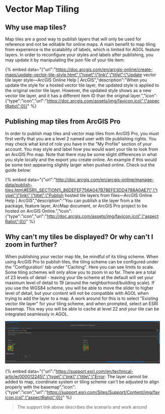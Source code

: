 # Vector Map Tiling

## Why use map tiles?

Map tiles are a good way to publish layers that will only be used for reference and not be editable for online maps. A main benefit to map tiling from experience is the scalability of labels, which is limited for AGOL feature layers. In order to reconfigure your styles and labels after publishing, you may update it by manipulating the json file of your tile item: 

{% embed data="{\"url\":\"https://doc.arcgis.com/en/arcgis-online/create-maps/update-vector-tile-style.htm\",\"type\":\"link\",\"title\":\"Update vector tile layer style—ArcGIS Online Help \| ArcGIS\",\"description\":\"When you update the style for a hosted vector tile layer, the updated style is applied to the original vector tile layer.   However, the updated style shows as a new vector tile layer, and it has a different item ID than the original layer.\",\"icon\":{\"type\":\"icon\",\"url\":\"https://doc.arcgis.com/assets/img/favicon.ico\",\"aspectRatio\":0}}" %}



## Publishing map tiles from ArcGIS Pro

In order to publish map tiles and vector map tiles from ArcGIS Pro, you must first verify that you are a level 2 named user with tile publishing rights. You may check what kind of role you have in the "My Profile" section of your account. You may style and label how you would want your tile to look from an ArcGIS Pro map. Note that there may be some slight differences in what you style locally and the export you create online. An example if this would be some text appearing slightly larger when pushed online. Check out the guide below:

{% embed data="{\"url\":\"http://doc.arcgis.com/en/arcgis-online/manage-data/publish-tiles.htm\#ESRI\_SECTION1\_86DEFEF756A047B78EFE3DD4788A0AE7\",\"type\":\"link\",\"title\":\"Publish hosted tile layers from files—ArcGIS Online Help \| ArcGIS\",\"description\":\"You can publish a tile layer from a tile package, feature layer,  ArcMap document, or ArcGIS Pro project to be hosted on ArcGIS Online.\",\"icon\":{\"type\":\"icon\",\"url\":\"http://doc.arcgis.com/assets/img/favicon.ico\",\"aspectRatio\":0}}" %}

## Why can't my tiles be displayed? Or why can't I zoom in further?

When publishing your vector map tile, be mindful of its tiling scheme. When using ArcGIS Pro to publish tiles, the tiling scheme can be configured under the "Configuration' tab under "Caching".  Here you can see limits to scale. Some tiling schemes will only allow you to zoom in so far. There are a total of 23 levels of detail - leaving your tile scheme at the default will set your maximum level of detail to 19 \(around the neighborhood/building scale\). If you use the WGS84 scheme, you will be able to move the slider to higher level of detail, but your content will not be compatible with AGOL when trying to add the layer to a map. A work around for this is to select "Existing vector tile layer" for your tiling scheme, and when prompted, select an ESRI basemap. This way you will be able to cache at level 22 and your tile can be integrated seamlessly in AGOL. 



![Configuring your tiling scheme in ArcGIS Pro](../.gitbook/assets/tiling_scheme.PNG)

{% embed data="{\"url\":\"https://support.esri.com/en/technical-article/000012245\",\"type\":\"link\",\"title\":\"Error: The layer cannot be added to map, coordinate system or tiling scheme can\'t be adjusted to align properly with the basemap\",\"icon\":{\"type\":\"icon\",\"url\":\"https://support.esri.com/Sites/Support/Content/img/favicon.ico\",\"aspectRatio\":0}}" %}



> The support link above describes the scenario and work around



